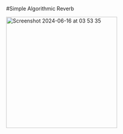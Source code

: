 #Simple Algorithmic Reverb 

<img width="300" alt="Screenshot 2024-06-16 at 03 53 35" src="https://github.com/cucuwritescode/AlgorithmicReverb/assets/63936029/afde0bc9-270a-49af-904f-8e93f31271ac">
